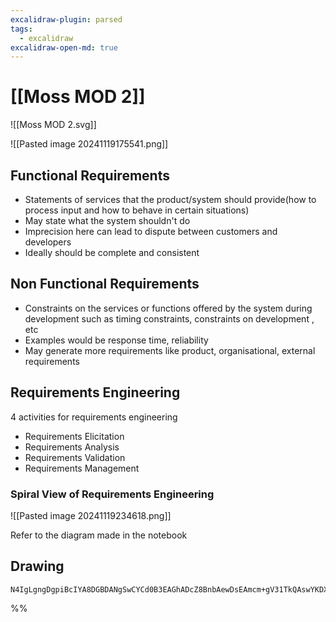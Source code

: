```yaml
---
excalidraw-plugin: parsed
tags:
  - excalidraw
excalidraw-open-md: true
---
```

# [[Moss MOD 2]]

![[Moss MOD 2.svg]]

![[Pasted image 20241119175541.png]]

## Functional Requirements
- Statements of services that the product/system should provide(how to process input and how to behave in certain situations)
- May state what the system shouldn't do
- Imprecision here can lead to dispute between customers and developers
- Ideally should be complete and consistent

## Non Functional Requirements
- Constraints on the services or functions offered by the system during development such as timing constraints, constraints on development , etc
- Examples would be response time, reliability
- May generate more requirements like product, organisational, external requirements

## Requirements Engineering

4 activities for requirements engineering
- Requirements Elicitation
- Requirements Analysis
- Requirements Validation
- Requirements Management

### Spiral View of Requirements Engineering
![[Pasted image 20241119234618.png]]

Refer to the diagram made in the notebook


## Drawing
```compressed-json
N4IgLgngDgpiBcIYA8DGBDANgSwCYCd0B3EAGhADcZ8BnbAewDsEAmcm+gV31TkQAswYKDXgB6MQHNsYfpwBGAOlT0AtmIBeNCtlQbs6RmPry6uA4wC0KDDgLFLUTJ2lH8MTDHQ0YNMWHRJMRZFADZFAHYyJE9VGEYwGgQAbQBdcnQoKABlALA+UEl8PGzsDT5GTkxMch0YIgAhdFQAayKuRlwAYXpMenwEEABiADMx8ZAAX0mgA
```
%%

